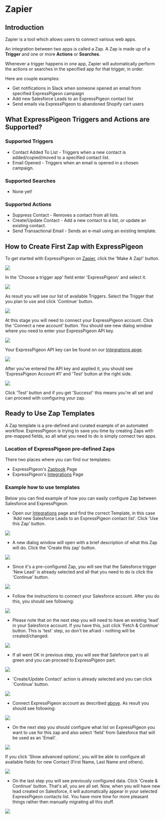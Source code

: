 # Zapier

## Introduction

Zapier is a tool which allows users to connect various web apps.

An integration between two apps is called a Zap. A Zap is made up of a **Trigger** and one or more **Actions** or **Searches**.

Whenever a trigger happens in one app, Zapier will automatically perform the actions or searches in the specified app for that trigger, in order.

Here are couple examples:

* Get notifications in Slack when someone opened an email from specified ExpressPigeon campaign
* Add new Salesforce Leads to an ExpressPigeon contact list
* Send emails via ExpressPigeon to abandoned Shopify cart users

## What ExpressPigeon Triggers and Actions are Supported?

### Supported Triggers

* Contact Added To List - Triggers when a new contact is added/copied/moved to a specified contact list.
* Email Opened - Triggers when an email is opened in a chosen campaign.

### Supported Searches

* None yet!

### Supported Actions

* Suppress Contact - Removes a contact from all lists.
* Create/Update Contact - Add a new contact to a list, or update an existing contact.
* Send Transactional Email - Sends an e-mail using an existing template.

## How to Create First Zap with ExpressPigeon

To get started with ExpressPigeon on [Zapier](https://zapier.com), click the 'Make A Zap!' button.

![](images/zapier/zap_1.png)

In the 'Choose a trigger app' field enter 'ExpressPigeon' and select it.

![](images/zapier/zap_2.png)

As result you will see our list of available Triggers. Select the Trigger that you plan to use and click 'Continue' button.

![](images/zapier/zap_3.png)

At this stage you will need to connect your ExpressPigeon account. Click the 'Connect a new account' button. You should see new dialog window where you need to enter your ExpressPigeon API key.

![](images/zapier/zap_4.png)

Your ExpressPigeon API key can be found on our [Integrations apge](https://expresspigeon.com/settings/integrations).

![](images/zapier/zap_5.png)

After you've entered the API key and applied it, you should see 'ExpressPigeon Account #1' and 'Test' button at the right side.

![](images/zapier/zap_6.png)

Click 'Test' button and if you get 'Success!' this means you're all set and can proceed with configuring your zap.

## Ready to Use Zap Templates

A Zap template is a pre-defined and curated example of an automated workflow. ExpressPigeon is trying to save you time by creating Zaps with pre-mapped fields, so all what you need to do is simply connect two apps. 

### Location of ExpressPigeon pre-defined Zaps

There two places where you can find our templates:

* ExpressPigeon's [Zapbook](https://zapier.com/zapbook/expresspigeon/) Page
* ExpressPigeon's [Integrations](https://expresspigeon.com/integrations) Page

### Example how to use templates

Below you can find example of how you can easily configure Zap between Salesforce and ExpressPigeon.

- Open our [Integrations](https://expresspigeon.com/integrations) page and find the correct Template, in this case 'Add new Salesforce Leads to an ExpressPigeon contact list'. Click 'Use this Zap' button.


![](images/zapier/zap_7.png)

- A new dialog window will open with a brief description of what this Zap will do. Click the 'Create this zap' button.

![](images/zapier/zap_8.png)

- Since it's a pre-configured Zap, you will see that the Salesforce trigger 'New Lead' is already selected and all that you need to do is click the 'Continue' button.

![](images/zapier/zap_9.png)

- Follow the instructions to connect your Salesforce account. After you do this, you should see following:

![](images/zapier/zap_10.png)

- Please note that on the next step you will need to have an existing 'lead' in your Salesforce account. If you have this, just click 'Fetch & Continue' button. This is 'test' step, so don't be afraid - nothing will be created/changed.

![](images/zapier/zap_11.png)

- If all went OK in previous step, you will see that Saleforce part is all green and you can proceed to ExpressPigeon part.

![](images/zapier/zap_12.png)

- 'Create/Update Contact' action is already selected and you can click 'Continue' button.

![](images/zapier/zap_13.png)

- Connect ExpressPigeon account as described [above](#how-to-create-first-zap-with-expressPigeon). As result you should see following:

![](images/zapier/zap_14.png)

- On the next step you should configure what list on ExpressPigeon you want to use for this zap and also select 'field' from Salesforce that will be used as an 'Email'.

![](images/zapier/zap_15.png)

If you click 'Show advanced options', you will be able to configure all available fields for new Contact (First Name, Last Name and others).

![](images/zapier/zap_16.png)

- On the last step you will see previously configured data. Click 'Create & Continue' button. That's all, you are all set. Now, when you will have new lead created on Salesforce, it will automatically appear in your selected ExpressPigeon contacts list. You have more time for more pleasant things rather then manually migrating all this stuff.

![](images/zapier/zap_17.png)


